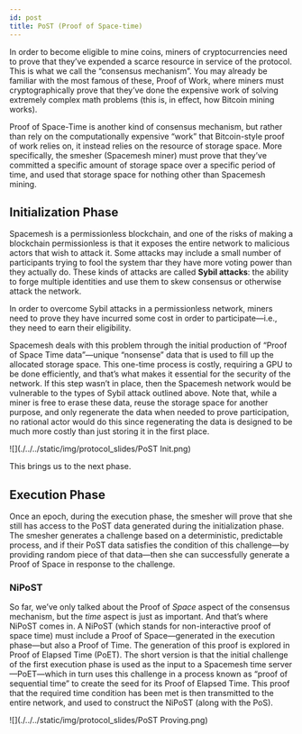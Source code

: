 ```yaml
---
id: post
title: PoST (Proof of Space-time)
---
```


In order to become eligible to mine coins, miners of cryptocurrencies need to prove that they’ve expended a scarce resource in service of the protocol. This is what we call the “consensus mechanism”. You may already be familiar with the most famous of these, Proof of Work, where miners must cryptographically prove that they’ve done the expensive work of  solving extremely complex math problems (this is, in effect, how Bitcoin mining works).

Proof of Space-Time is another kind of consensus mechanism, but rather than rely on the computationally expensive “work” that Bitcoin-style proof of work relies on, it instead relies on the resource of storage space. More specifically, the smesher (Spacemesh miner) must prove that they’ve committed a specific amount of storage space over a specific period of time, and used that storage space for nothing other than Spacemesh mining.

## Initialization Phase

Spacemesh is a permissionless blockchain, and one of the risks of making a blockchain permissionless is that it exposes the entire network to malicious actors that wish to attack it. Some attacks may include a small number of participants trying to fool the system thar they have more voting power than they actually do. These kinds of attacks are called **Sybil attacks**: the ability to forge multiple identities and use them to skew consensus or otherwise attack the network.

In order to overcome Sybil attacks in a permissionless network, miners need to prove they have incurred some cost in order to participate—i.e., they need to earn their eligibility.

Spacemesh deals with this problem through the initial production of “Proof of Space Time data”—unique “nonsense” data that is used to fill up the allocated storage space. This one-time process is costly, requiring a GPU to be done efficiently, and that’s what makes it essential for the security of the network. If this step wasn’t in place, then the Spacemesh network would be vulnerable to the types of Sybil attack outlined above. Note that, while a miner is free to erase these data, reuse the storage space for another purpose, and only regenerate the data when needed to prove participation, no rational actor would do this since regenerating the data is designed to be much more costly than just storing it in the first place.

![](./../../static/img/protocol_slides/PoST Init.png)

This brings us to the next phase.

## Execution Phase

Once an epoch, during the execution phase, the smesher will prove that she still has access to the PoST data generated during the initialization phase. The smesher generates a challenge based on a deterministic, predictable process, and if their PoST data satisfies the condition of this challenge—by providing random piece of that data—then she can successfully generate a Proof of Space in response to the challenge.


### NiPoST

So far, we’ve only talked about the Proof of *Space* aspect of the consensus mechanism, but the *time* aspect is just as important. And that’s where NiPoST comes in. A NiPoST (which stands for non-interactive proof of space time) must include a Proof of Space—generated in the execution phase—but also a Proof of Time. The generation of this proof is explored in Proof of Elapsed Time (PoET). The short version is that the initial challenge of the first execution phase is used as the input to a Spacemesh time server—PoET—which in turn uses this challenge in a process known as “proof of sequential time” to create the seed for its Proof of Elapsed Time. This proof that the required time condition has been met is then transmitted to the entire network, and used to construct the NiPoST (along with the PoS).

![](./../../static/img/protocol_slides/PoST Proving.png)
